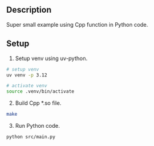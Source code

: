 ## Description
Super small example using Cpp function in Python code.

## Setup
1. Setup venv using uv-python.
```bash
# setup venv
uv venv -p 3.12

# activate venv
source .venv/bin/activate
```

2. Build Cpp *.so file.
```bash
make
```

3. Run Python code.
```bash
python src/main.py
```

